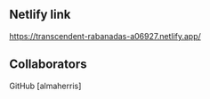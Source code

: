 ## Netlify link

https://transcendent-rabanadas-a06927.netlify.app/

## Collaborators

GitHub [almaherris]